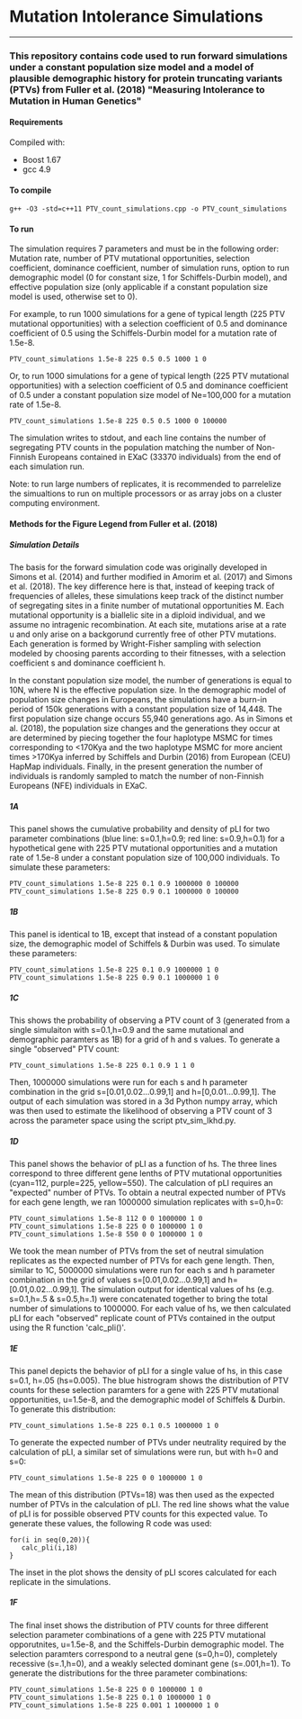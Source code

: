 # Mutation Intolerance Simulations
-----------------------------------
### This repository contains code used to run forward simulations under a constant population size model and a model of plausible demographic history for protein truncating variants (PTVs) from Fuller et al. (2018) "Measuring Intolerance to Mutation in Human Genetics"

#### Requirements
Compiled with: 
 - Boost 1.67
 - gcc 4.9

#### To compile
```
g++ -O3 -std=c++11 PTV_count_simulations.cpp -o PTV_count_simulations
```

#### To run 

The simulation requires 7 parameters and must be in the following order: Mutation rate, number of PTV mutational opportunities, selection coefficient, dominance coefficient, number of simulation runs, option to run demographic model (0 for constant size, 1 for Schiffels-Durbin model), and effective population size (only applicable if a constant population size model is used, otherwise set to 0).

For example, to run 1000 simulations for a gene of typical length (225 PTV mutational opportunities) with a selection coefficient of 0.5 and dominance coefficient of 0.5 using the Schiffels-Durbin model for a mutation rate of 1.5e-8.

```
PTV_count_simulations 1.5e-8 225 0.5 0.5 1000 1 0
```
Or, to run 1000 simulations for a gene of typical length (225 PTV mutational opportunities) with a selection coefficient of 0.5 and dominance coefficient of 0.5 under a constant population size model of Ne=100,000 for a mutation rate of 1.5e-8.
```
PTV_count_simulations 1.5e-8 225 0.5 0.5 1000 0 100000
```
The simulation writes to stdout, and each line contains the number of segregating PTV counts in the population matching the number of Non-Finnish Europeans contained in EXaC (33370 individuals) from the end of each simulation run.

Note: to run large numbers of replicates, it is recommended to parrelelize the simualtions to run on multiple processors or as array jobs on a cluster computing environment.


#### Methods for the Figure Legend from Fuller et al. (2018)

##### Simulation Details
The basis for the forward simulation code was originally developed in Simons et al. (2014) and further modified in Amorim et al. (2017) and Simons et al. (2018). The key difference here is that, instead of keeping track of frequencies of alleles, these simulations keep track of the distinct number of segregating sites in a finite number of mutational opportunities M. Each mutational opportunity is a biallelic site in a diploid individual, and we assume no intragenic recombination. At each site, mutations arise at a rate u and only arise on a backgorund currently free of other PTV mutations. Each generation is formed by Wright-Fisher sampling with selection modeled by choosing parents according to their fitnesses, with a selection coefficient s and dominance coefficient h.

In the constant population size model, the number of generations is equal to 10N, where N is the effective population size. In the demographic model of population size changes in Europeans, the simulations have a burn-in period of 150k generations with a constant population size of 14,448. The first population size change occurs 55,940 generations ago. As in Simons et al. (2018), the population size changes and the generations they occur at are determined by piecing together the four haplotype MSMC for times corresponding to <170Kya and the two haplotype MSMC for more ancient times >170Kya inferred by Schiffels and Durbin (2016) from European (CEU) HapMap individuals. Finally, in the present generation the number of individuals is randomly sampled to match the number of non-Finnish Europeans (NFE) individuals in EXaC. 

##### 1A
This panel shows the cumulative probability and density of pLI for two parameter combinations (blue line: s=0.1,h=0.9; red line: s=0.9,h=0.1) for a hypothetical gene with 225 PTV mutational opportunities and a mutation rate of 1.5e-8 under a constant population size of 100,000 individuals. To simulate these parameters:

````
PTV_count_simulations 1.5e-8 225 0.1 0.9 1000000 0 100000
PTV_count_simulations 1.5e-8 225 0.9 0.1 1000000 0 100000 
````
##### 1B
This panel is identical to 1B, except that instead of a constant population size, the demographic model of Schiffels & Durbin was used. To simulate these parameters:

````
PTV_count_simulations 1.5e-8 225 0.1 0.9 1000000 1 0
PTV_count_simulations 1.5e-8 225 0.9 0.1 1000000 1 0
````

##### 1C
This shows the probability of observing a PTV count of 3 (generated from a single simulaiton with s=0.1,h=0.9 and the same mutational and demographic paramters as 1B) for a grid of h and s values. To generate a single "observed" PTV count:

````
PTV_count_simulations 1.5e-8 225 0.1 0.9 1 1 0
````
Then, 1000000 simulations were run for each s and h parameter combination in the grid s=[0.01,0.02...0.99,1] and h=[0,0.01...0.99,1]. The output of each simulation was stored in a 3d Python numpy array, which was then used to estimate the likelihood of observing a PTV count of 3 across the parameter space using the script ptv_sim_lkhd.py.

##### 1D
This panel shows the behavior of pLI as a function of hs. The three lines correspond to three different gene lenths of PTV mutational opportunities (cyan=112, purple=225, yellow=550). The calculation of pLI requires an "expected" number of PTVs. To obtain a neutral expected number of PTVs for each gene length, we ran 1000000 simulation replicates with s=0,h=0:

````
PTV_count_simulations 1.5e-8 112 0 0 1000000 1 0
PTV_count_simulations 1.5e-8 225 0 0 1000000 1 0
PTV_count_simulations 1.5e-8 550 0 0 1000000 1 0
````
We took the mean number of PTVs from the set of neutral simulation replicates as the expected number of PTVs for each gene length. Then, similar to 1C, 5000000 simulations were run for each s and h parameter combination in the grid of values s=[0.01,0.02...0.99,1] and h=[0.01,0.02...0.99,1]. The simulation output for identical values of hs (e.g. s=0.1,h=.5 & s=0.5,h=.1) were concatenated together to bring the total number of simulations to 1000000. For each value of hs, we then calculated pLI for each "observed" replicate count of PTVs contained in the output using the R function 'calc_pli()'.

##### 1E
This panel depicts the behavior of pLI for a single value of hs, in this case s=0.1, h=.05 (hs=0.005). The blue histrogram shows the distribution of PTV counts for these selection paramters for a gene with 225 PTV mutational opportunities, u=1.5e-8, and the demographic model of Schiffels & Durbin. To generate this distribution:
````
PTV_count_simulations 1.5e-8 225 0.1 0.5 1000000 1 0
````
To generate the expected number of PTVs under neutrality required by the calculation of pLI, a similar set of simulations were run, but with h=0 and s=0:
````
PTV_count_simulations 1.5e-8 225 0 0 1000000 1 0
````
The mean of this distribution (PTVs=18) was then used as the expected number of PTVs in the calculation of pLI. The red line shows what the value of pLI is for possible observed PTV counts for this expected value. To generate these values, the following R code was used:
````
for(i in seq(0,20)){
   calc_pli(i,18)
}
````
The inset in the plot shows the density of pLI scores calculated for each replicate in the simulations.
##### 1F
The final inset shows the distribution of PTV counts for three different selection parameter combinations of a gene with 225 PTV mutational opporutnites, u=1.5e-8, and the Schiffels-Durbin demographic model. The selection paramters correspond to a neutral gene (s=0,h=0), completely recessive (s=.1,h=0), and a weakly selected dominant gene (s=.001,h=1). To generate the distributions for the three parameter combinations:

````
PTV_count_simulations 1.5e-8 225 0 0 1000000 1 0
PTV_count_simulations 1.5e-8 225 0.1 0 1000000 1 0
PTV_count_simulations 1.5e-8 225 0.001 1 1000000 1 0
````
